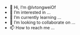 - 👋 Hi, I’m @lvtongweiOf
- 👀 I’m interested in ...
- 🌱 I’m currently learning ...
- 💞️ I’m looking to collaborate on ...
- 📫 How to reach me ...

<!---
lvtongweiOf/lvtongweiOf is a ✨ special ✨ repository because its `README.md` (this file) appears on your GitHub profile.
You can click the Preview link to take a look at your changes.
--->
